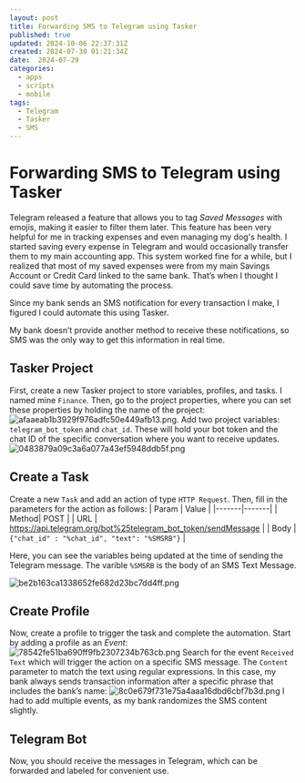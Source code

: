 ```yaml
---
layout: post
title: Forwarding SMS to Telegram using Tasker
published: true
updated: 2024-10-06 22:37:31Z
created: 2024-07-30 01:21:34Z
date:  2024-07-29
categories:
  - apps
  - scripts
  - mobile
tags:
  - Telegram
  - Tasker
  - SMS
---
```

# Forwarding SMS to Telegram using Tasker

Telegram released a feature that allows you to tag *Saved Messages* with emojis, making it easier to filter them later. This feature has been very helpful for me in tracking expenses and even managing my dog's health. I started saving every expense in Telegram and would occasionally transfer them to my main accounting app. This system worked fine for a while, but I realized that most of my saved expenses were from my main Savings Account or Credit Card linked to the same bank. That’s when I thought I could save time by automating the process.

Since my bank sends an SMS notification for every transaction I make, I figured I could automate this using Tasker.

My bank doesn’t provide another method to receive these notifications, so SMS was the only way to get this information in real time.
## Tasker Project
First, create a new Tasker project to store variables, profiles, and tasks. I named mine `Finance`. Then, go to the project properties, where you can set these properties by holding the name of the project:
![afaaeab1b3929f976adfc50e449afb13.png](/assets/images/posts/afaaeab1b3929f976adfc50e449afb13.png).
Add two project variables: `telegram_bot_token` and `chat_id`. These will hold your bot token and the chat ID of the specific conversation where you want to receive updates.
![0483879a09c3a6a077a43ef5948ddb5f.png](/assets/images/posts/0483879a09c3a6a077a43ef5948ddb5f.png)

## Create a Task
Create a new `Task` and add an action of type `HTTP Request`. Then, fill in the parameters for the action as follows:
| Param | Value |
|-------|-------|
| Method| POST  |
| URL | https://api.telegram.org/bot%25telegram_bot_token/sendMessage |
| Body | `{"chat_id" : "%chat_id", "text": "%SMSRB"}` |

Here, you can see the variables being updated at the time of sending the Telegram message. The varible `%SMSRB` is the body of an SMS Text Message.

![be2b163ca1338652fe682d23bc7dd4ff.png](/assets/images/posts/be2b163ca1338652fe682d23bc7dd4ff.png)

## Create Profile
Now, create a profile to trigger the task and complete the automation. Start by adding a profile as an *Event*:
![78542fe51ba690ff9fb2307234b763cb.png](/assets/images/posts/78542fe51ba690ff9fb2307234b763cb.png)
Search for the event  `Received Text` which will trigger the action on a specific SMS message. The  `Content`  parameter to match the text using regular expressions. In this case, my bank always sends transaction information after a specific phrase that includes the bank’s name:
![8c0e679f731e75a4aaa16dbd6cbf7b3d.png](/assets/images/posts/8c0e679f731e75a4aaa16dbd6cbf7b3d.png)
I had to add multiple events, as my bank randomizes the SMS content slightly.
## Telegram Bot
Now, you should receive the messages in Telegram, which can be forwarded and labeled for convenient use.
